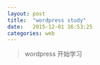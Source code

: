 ```yaml
---
layout: post
title:  "wordpress study"
date:   2015-12-01 16:53:25
categories: web
---
```


>wordpress 开始学习
<!--more-->
 
